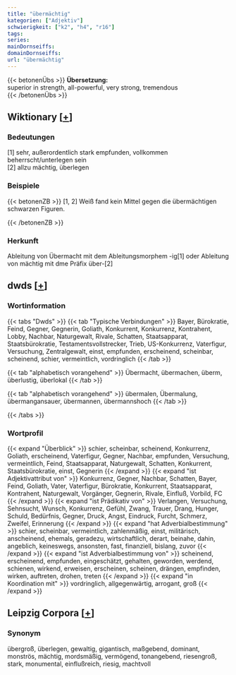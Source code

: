 ```yaml
---
title: "übermächtig"
kategorien: ["Adjektiv"]
schwierigkeit: ["k2", "h4", "r16"]
tags:
series:
mainDornseiffs:
domainDornseiffs:
url: "übermächtig"
---
```


{{< betonenÜbs >}}
**Übersetzung:**  
superior in strength, all-powerful, very strong, tremendous  
{{< /betonenÜbs >}}

## Wiktionary [[+](https://de.wiktionary.org/wiki/übermächtig)]

### Bedeutungen
[1] sehr, außerordentlich stark empfunden, vollkommen beherrscht/unterlegen sein  
[2] allzu mächtig, überlegen  

### Beispiele
{{< betonenZB >}}
[1, 2] Weiß fand kein Mittel gegen die übermächtigen schwarzen Figuren.  

{{< /betonenZB >}}
### Herkunft
Ableitung von Übermacht mit dem Ableitungsmorphem -ig[1] oder Ableitung von mächtig mit dme Präfix über-[2]  



## dwds [[+](https://www.dwds.de/wb/übermächtig)]

### Wortinformation
{{< tabs "Dwds" >}}
{{< tab "Typische Verbindungen" >}}
Bayer, Bürokratie, Feind, Gegner, Gegnerin, Goliath, Konkurrent, Konkurrenz, Kontrahent, Lobby, Nachbar, Naturgewalt, Rivale, Schatten, Staatsapparat, Staatsbürokratie, Testamentsvollstrecker, Trieb, US-Konkurrenz, Vaterfigur, Versuchung, Zentralgewalt, einst, empfunden, erscheinend, scheinbar, scheinend, schier, vermeintlich, vordringlich
{{< /tab >}}

{{< tab "alphabetisch vorangehend" >}}
Übermacht, übermachen, überm, überlustig, überlokal
{{< /tab >}}

{{< tab "alphabetisch vorangehend" >}}
übermalen, Übermalung, übermangansauer, übermannen, übermannshoch
{{< /tab >}}

{{< /tabs >}}

### Wortprofil
{{< expand "Überblick" >}} schier, scheinbar, scheinend, Konkurrenz, Goliath, erscheinend, Vaterfigur, Gegner, Nachbar, empfunden, Versuchung, vermeintlich, Feind, Staatsapparat, Naturgewalt, Schatten, Konkurrent, Staatsbürokratie, einst, Gegnerin {{< /expand >}}
{{< expand "ist Adjektivattribut von" >}} Konkurrenz, Gegner, Nachbar, Schatten, Bayer, Feind, Goliath, Vater, Vaterfigur, Bürokratie, Konkurrent, Staatsapparat, Kontrahent, Naturgewalt, Vorgänger, Gegnerin, Rivale, Einfluß, Vorbild, FC {{< /expand >}}
{{< expand "ist Prädikativ von" >}} Verlangen, Versuchung, Sehnsucht, Wunsch, Konkurrenz, Gefühl, Zwang, Trauer, Drang, Hunger, Schuld, Bedürfnis, Gegner, Druck, Angst, Eindruck, Furcht, Schmerz, Zweifel, Erinnerung {{< /expand >}}
{{< expand "hat Adverbialbestimmung" >}} schier, scheinbar, vermeintlich, zahlenmäßig, einst, militärisch, anscheinend, ehemals, geradezu, wirtschaftlich, derart, beinahe, dahin, angeblich, keineswegs, ansonsten, fast, finanziell, bislang, zuvor {{< /expand >}}
{{< expand "ist Adverbialbestimmung von" >}} scheinend, erscheinend, empfunden, eingeschätzt, gehalten, geworden, werdend, schienen, wirkend, erweisen, erscheinen, scheinen, drängen, empfinden, wirken, auftreten, drohen, treten {{< /expand >}}
{{< expand "in Koordination mit" >}} vordringlich, allgegenwärtig, arrogant, groß {{< /expand >}}

## Leipzig Corpora [[+](https://corpora.uni-leipzig.de/en/res?word=übermächtig&corpusId=deu_newscrawl-public_2018)]


### Synonym
übergroß, überlegen, gewaltig, gigantisch, maßgebend, dominant, monströs, mächtig, mordsmäßig, vermögend, tonangebend, riesengroß, stark, monumental, einflußreich, riesig, machtvoll

